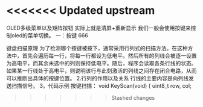 <<<<<<< Updated upstream
=======
OLED多级菜单以及矩阵按钮
实际上就是清屏+重新显示
我们一般会使用按键来控制oled的菜单切换。
一：按键
666

键盘扫描原理
为了检测哪个按键被按下，通常采用行列式的扫描方法。在这种方法中，首先会遍历每一行，将每一行都设为低电平。然后所有的列线会被逐一设置为高电平，而其余未选中的列则保持低电平。随后，程序会读取各条行线的状态。如果某一行线处于高电平，则说明该行与此刻激活的列线之间存在闭合电路，从而可以推断出具体的按键位置。
2.行列的作用以及关系
行线的主要内容是向列线发送扫描信号。 3。代码示例 按键扫描： void KeyScan(void) {
uint8_t row, col;
>>>>>>> Stashed changes

